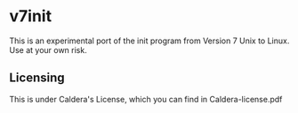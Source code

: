 v7init
===============

This is an experimental port of the init program from Version 7 Unix to Linux. 
Use at your own risk.

## Licensing
This is under Caldera's License, which you can find in Caldera-license.pdf
